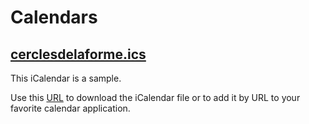 # Calendars

## [cerclesdelaforme.ics](cerclesdelaforme.ics)

This iCalendar is a sample.

Use this [URL](https://raw.githubusercontent.com/thomasleplus/calendars/main/cerclesdelaforme.ics) to download the iCalendar file or to add it by URL to your favorite calendar application.
